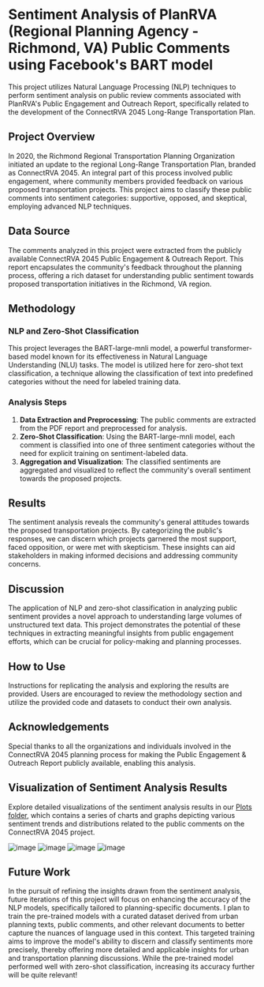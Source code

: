# Sentiment Analysis of PlanRVA (Regional Planning Agency - Richmond, VA) Public Comments using Facebook's BART model

This project utilizes Natural Language Processing (NLP) techniques to perform sentiment analysis on public review comments associated with PlanRVA's Public Engagement and Outreach Report, specifically related to the development of the ConnectRVA 2045 Long-Range Transportation Plan.

## Project Overview

In 2020, the Richmond Regional Transportation Planning Organization initiated an update to the regional Long-Range Transportation Plan, branded as ConnectRVA 2045. An integral part of this process involved public engagement, where community members provided feedback on various proposed transportation projects. This project aims to classify these public comments into sentiment categories: supportive, opposed, and skeptical, employing advanced NLP techniques.

## Data Source

The comments analyzed in this project were extracted from the publicly available ConnectRVA 2045 Public Engagement & Outreach Report. This report encapsulates the community's feedback throughout the planning process, offering a rich dataset for understanding public sentiment towards proposed transportation initiatives in the Richmond, VA region.

## Methodology

### NLP and Zero-Shot Classification

This project leverages the BART-large-mnli model, a powerful transformer-based model known for its effectiveness in Natural Language Understanding (NLU) tasks. The model is utilized here for zero-shot text classification, a technique allowing the classification of text into predefined categories without the need for labeled training data.

### Analysis Steps

1. **Data Extraction and Preprocessing**: The public comments are extracted from the PDF report and preprocessed for analysis.
2. **Zero-Shot Classification**: Using the BART-large-mnli model, each comment is classified into one of three sentiment categories without the need for explicit training on sentiment-labeled data.
3. **Aggregation and Visualization**: The classified sentiments are aggregated and visualized to reflect the community's overall sentiment towards the proposed projects.

## Results

The sentiment analysis reveals the community's general attitudes towards the proposed transportation projects. By categorizing the public's responses, we can discern which projects garnered the most support, faced opposition, or were met with skepticism. These insights can aid stakeholders in making informed decisions and addressing community concerns.

## Discussion

The application of NLP and zero-shot classification in analyzing public sentiment provides a novel approach to understanding large volumes of unstructured text data. This project demonstrates the potential of these techniques in extracting meaningful insights from public engagement efforts, which can be crucial for policy-making and planning processes.

## How to Use

Instructions for replicating the analysis and exploring the results are provided. Users are encouraged to review the methodology section and utilize the provided code and datasets to conduct their own analysis.

## Acknowledgements

Special thanks to all the organizations and individuals involved in the ConnectRVA 2045 planning process for making the Public Engagement & Outreach Report publicly available, enabling this analysis.

## Visualization of Sentiment Analysis Results

Explore detailed visualizations of the sentiment analysis results in our [Plots folder](https://github.com/planwithdata/Sentiment-Analysis_NLP/tree/main/Plots), which contains a series of charts and graphs depicting various sentiment trends and distributions related to the public comments on the ConnectRVA 2045 project.


![image](https://github.com/planwithdata/Sentiment-Analysis_NLP/assets/131815755/e12fb56f-c6b0-45ac-96c2-31ad97ffc505)
![image](https://github.com/planwithdata/Sentiment-Analysis_NLP/assets/131815755/a826de33-729c-45fe-9a1d-6acce8f2e119)
![image](https://github.com/planwithdata/Sentiment-Analysis_NLP/assets/131815755/4b792656-d153-4a78-89d7-5bcd838d95f3)
![image](https://github.com/planwithdata/Sentiment-Analysis_NLP/assets/131815755/4230c0d7-5926-408c-98c5-21c8e4ca31ac)

## Future Work

In the pursuit of refining the insights drawn from the sentiment analysis, future iterations of this project will focus on enhancing the accuracy of the NLP models, specifically tailored to planning-specific documents. I plan to train the pre-trained models with a curated dataset derived from urban planning texts, public comments, and other relevant documents to better capture the nuances of language used in this context. This targeted training aims to improve the model's ability to discern and classify sentiments more precisely, thereby offering more detailed and applicable insights for urban and transportation planning discussions. While the pre-trained model performed well with zero-shot classification, increasing its accuracy further will be quite relevant!


